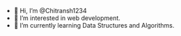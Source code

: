 - 👋 Hi, I’m @Chitransh1234
- 👀 I’m interested in web development.
- 🌱 I’m currently learning Data Structures and Algorithms.
  


<!---
Chitransh1234/Chitransh1234 is a ✨ special ✨ repository because its `README.md` (this file) appears on your GitHub profile.
You can click the Preview link to take a look at your changes.
--->

